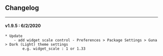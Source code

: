 ## Changelog
***

#### v1.9.5 : 6/2/2020

	* Update
		- add widget scale control - Preferences > Package Settings > Guna > Dark (Light) theme settings
			e.g. widget_scale : 1 or 1.33
